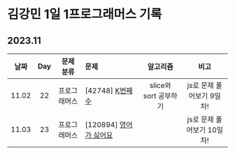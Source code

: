 # 김강민 1일 1프로그래머스 기록

## 2023.11

| 날짜  | Day |  문제 분류   | 문제                                       |       알고리즘        |            비고            |
| :---: | :-: | :----------: | :----------------------------------------- | :-------------------: | :------------------------: |
| 11.02 | 22  | 프로그래머스 | [42748] [K번째수](./Month_11/1102/)        | slice와 sort 공부하기 | js로 문제 풀어보기 9일차!  |
| 11.03 | 23  | 프로그래머스 | [120894] [영어가 싫어요](./Month_11/1103/) |                       | js로 문제 풀어보기 10일차! |
